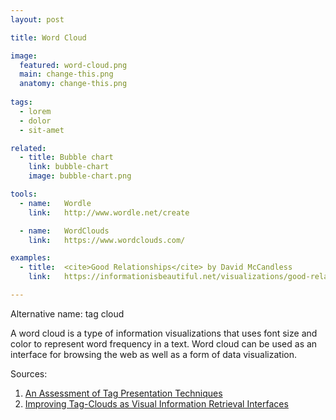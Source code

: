 ```yaml
---
layout: post

title: Word Cloud

image:
  featured: word-cloud.png
  main: change-this.png
  anatomy: change-this.png
  
tags:
  - lorem
  - dolor
  - sit-amet

related:
  - title: Bubble chart
    link: bubble-chart
    image: bubble-chart.png

tools:
  - name:   Wordle
    link:   http://www.wordle.net/create

  - name:   WordClouds
    link:   https://www.wordclouds.com/

examples:
  - title:  <cite>Good Relationships</cite> by David McCandless
    link:   https://informationisbeautiful.net/visualizations/good-relationtips-most-commonly-given-relationship-advice/

---
```

Alternative name: tag cloud

A word cloud is a type of information visualizations that uses font size and color to represent word frequency in a text. Word cloud can be used as an interface for browsing the web as well as a form of data visualization.

Sources:
1. [An Assessment of Tag Presentation Techniques](http://www2007.org/htmlposters/poster988/)
2. [Improving Tag-Clouds as Visual Information Retrieval Interfaces](http://www.yusef.es/improving_tagclouds.pdf)

